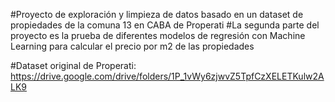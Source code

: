 #Proyecto de exploración y limpieza de datos basado en un dataset de propiedades de la comuna 13 en CABA de Properati
#La segunda parte del proyecto es la prueba de diferentes modelos de regresión con Machine Learning para calcular el precio por m2 de las propiedades

#Dataset original de Properati: https://drive.google.com/drive/folders/1P_1vWy6zjwvZ5TpfCzXELETKulw2ALK9

